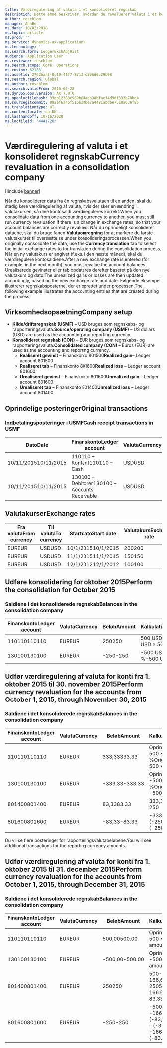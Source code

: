 ```yaml
---
title: Værdiregulering af valuta i et konsolideret regnskab
description: Dette emne beskriver, hvordan du revaluerer valuta i et konsolideret regnskab.
author: roschlom
manager: AnnBe
ms.date: 10/02/2018
ms.topic: article
ms.prod: ''
ms.service: dynamics-ax-applications
ms.technology: ''
ms.search.form: LedgerExchAdjHist
audience: Application User
ms.reviewer: roschlom
ms.search.scope: Core, Operations
ms.custom: 62183
ms.assetid: 2762baaf-0c10-4ff7-8713-c506d6c29b98
ms.search.region: Global
ms.author: roschlom
ms.search.validFrom: 2016-02-28
ms.dyn365.ops.version: AX 7.0.0
ms.openlocfilehash: 33db12388c969b8dadb38bfacf4d9df333b78bd4
ms.sourcegitcommit: 092ef6a45f515b38be2a4481abdbe7518a636f85
ms.translationtype: HT
ms.contentlocale: da-DK
ms.lasthandoff: 10/16/2020
ms.locfileid: "4441728"
---
```

# <a name="currency-revaluation-in-a-consolidation-company"></a><span data-ttu-id="d7abf-103">Værdiregulering af valuta i et konsolideret regnskab</span><span class="sxs-lookup"><span data-stu-id="d7abf-103">Currency revaluation in a consolidation company</span></span>

[!include [banner](../includes/banner.md)]

<span data-ttu-id="d7abf-104">Når du konsoliderer data fra én regnskabsvalutaen til en anden, skal du stadig køre værdiregulering af valuta, hvis der sker en ændring i valutakursen, så dine kontosaldi værdireguleres korrekt.</span><span class="sxs-lookup"><span data-stu-id="d7abf-104">When you consolidate data from one accounting currency to another, you must still run currency revaluation if there is a change in exchange rates, so that your account balances  are correctly revalued.</span></span> <span data-ttu-id="d7abf-105">Når du oprindeligt konsoliderer dataene, skal du bruge fanen **Valutaomregning** for at markere de første valutakurser til oversættelse under konsolideringsprocessen.</span><span class="sxs-lookup"><span data-stu-id="d7abf-105">When you originally consolidate the data, use the **Currency translation** tab to select the initial exchange rates to for translation during the consolidation process.</span></span> <span data-ttu-id="d7abf-106">Når en ny valutakurs er angivet (f.eks. i den næste måned), skal du værdiregulere kontosaldiene.</span><span class="sxs-lookup"><span data-stu-id="d7abf-106">After a new exchange rate is entered (for example, in the next month), you must revalue the account balances.</span></span> <span data-ttu-id="d7abf-107">Urealiserede gevinster eller tab opdateres derefter baseret på den nye valutakurs og dato.</span><span class="sxs-lookup"><span data-stu-id="d7abf-107">The unrealized gains or losses are then updated accordingly, based on the new exchange rate and date.</span></span> <span data-ttu-id="d7abf-108">Følgende eksempel illustrerer regnskabsposterne, der er oprettet under processen.</span><span class="sxs-lookup"><span data-stu-id="d7abf-108">The following example illustrates the accounting entries that are created during the process.</span></span>

## <a name="company-setup"></a><span data-ttu-id="d7abf-109">Virksomhedsopsætning</span><span class="sxs-lookup"><span data-stu-id="d7abf-109">Company setup</span></span>
-   <span data-ttu-id="d7abf-110">**Kilde/driftsregnskab (USMF)** – USD bruges som regnskabs- og rapporteringsvaluta.</span><span class="sxs-lookup"><span data-stu-id="d7abf-110">**Source/operating company (USMF)** – US dollars (USD) are used as the accounting and reporting currency.</span></span>
-   <span data-ttu-id="d7abf-111">**Konsolideret regnskab (CON)** – EUR bruges som regnskabs- og rapporteringsvaluta.</span><span class="sxs-lookup"><span data-stu-id="d7abf-111">**Consolidated company (CON)** – Euros (EUR) are used as the accounting and reporting currency.</span></span>
    -   <span data-ttu-id="d7abf-112">**Realiseret gevinst** – Finanskonto 801500</span><span class="sxs-lookup"><span data-stu-id="d7abf-112">**Realized gain**– Ledger account 801500</span></span>
    -   <span data-ttu-id="d7abf-113">**Realiseret tab** – Finanskonto 801600</span><span class="sxs-lookup"><span data-stu-id="d7abf-113">**Realized loss** – Ledger account 801600</span></span>
    -   <span data-ttu-id="d7abf-114">**Urealiseret gevinst** – Finanskonto 801600</span><span class="sxs-lookup"><span data-stu-id="d7abf-114">**Unrealized gain** – Ledger account 801600</span></span>
    -   <span data-ttu-id="d7abf-115">**Urealiseret tab** – Finanskonto 801400</span><span class="sxs-lookup"><span data-stu-id="d7abf-115">**Unrealized loss** – Ledger account 801400</span></span>

## <a name="original-transactions"></a><span data-ttu-id="d7abf-116">Oprindelige posteringer</span><span class="sxs-lookup"><span data-stu-id="d7abf-116">Original transactions</span></span>
### <a name="cash-receipt-transactions-in-usmf"></a><span data-ttu-id="d7abf-117">Indbetalingsposteringer i USMF</span><span class="sxs-lookup"><span data-stu-id="d7abf-117">Cash receipt transactions in USMF</span></span>

| <span data-ttu-id="d7abf-118">Dato</span><span class="sxs-lookup"><span data-stu-id="d7abf-118">Date</span></span>       | <span data-ttu-id="d7abf-119">Finanskonto</span><span class="sxs-lookup"><span data-stu-id="d7abf-119">Ledger account</span></span>               | <span data-ttu-id="d7abf-120">Valuta</span><span class="sxs-lookup"><span data-stu-id="d7abf-120">Currency</span></span> | <span data-ttu-id="d7abf-121">Beløb</span><span class="sxs-lookup"><span data-stu-id="d7abf-121">Amount</span></span> |
|------------|------------------------------|----------|--------|
| <span data-ttu-id="d7abf-122">10/11/2015</span><span class="sxs-lookup"><span data-stu-id="d7abf-122">10/11/2015</span></span> | <span data-ttu-id="d7abf-123">110110 – Kontant</span><span class="sxs-lookup"><span data-stu-id="d7abf-123">110110 – Cash</span></span>                | <span data-ttu-id="d7abf-124">USD</span><span class="sxs-lookup"><span data-stu-id="d7abf-124">USD</span></span>      | <span data-ttu-id="d7abf-125">500</span><span class="sxs-lookup"><span data-stu-id="d7abf-125">500</span></span>    |
| <span data-ttu-id="d7abf-126">10/11/2015</span><span class="sxs-lookup"><span data-stu-id="d7abf-126">10/11/2015</span></span> | <span data-ttu-id="d7abf-127">130100 – Debitorer</span><span class="sxs-lookup"><span data-stu-id="d7abf-127">130100 – Accounts Receivable</span></span> | <span data-ttu-id="d7abf-128">USD</span><span class="sxs-lookup"><span data-stu-id="d7abf-128">USD</span></span>      | <span data-ttu-id="d7abf-129">-500</span><span class="sxs-lookup"><span data-stu-id="d7abf-129">-500</span></span>   |

## <a name="exchange-rates"></a><span data-ttu-id="d7abf-130">Valutakurser</span><span class="sxs-lookup"><span data-stu-id="d7abf-130">Exchange rates</span></span>

| <span data-ttu-id="d7abf-131">Fra valuta</span><span class="sxs-lookup"><span data-stu-id="d7abf-131">From currency</span></span> | <span data-ttu-id="d7abf-132">Til valuta</span><span class="sxs-lookup"><span data-stu-id="d7abf-132">To currency</span></span> | <span data-ttu-id="d7abf-133">Startdato</span><span class="sxs-lookup"><span data-stu-id="d7abf-133">Start date</span></span> | <span data-ttu-id="d7abf-134">Valutakurs</span><span class="sxs-lookup"><span data-stu-id="d7abf-134">Exchange rate</span></span> |
|---------------|-------------|------------|---------------|
| <span data-ttu-id="d7abf-135">EUR</span><span class="sxs-lookup"><span data-stu-id="d7abf-135">EUR</span></span>           | <span data-ttu-id="d7abf-136">USD</span><span class="sxs-lookup"><span data-stu-id="d7abf-136">USD</span></span>         | <span data-ttu-id="d7abf-137">10/1/2015</span><span class="sxs-lookup"><span data-stu-id="d7abf-137">10/1/2015</span></span>  | <span data-ttu-id="d7abf-138">200</span><span class="sxs-lookup"><span data-stu-id="d7abf-138">200</span></span>           |
| <span data-ttu-id="d7abf-139">EUR</span><span class="sxs-lookup"><span data-stu-id="d7abf-139">EUR</span></span>           | <span data-ttu-id="d7abf-140">USD</span><span class="sxs-lookup"><span data-stu-id="d7abf-140">USD</span></span>         | <span data-ttu-id="d7abf-141">11/1/2015</span><span class="sxs-lookup"><span data-stu-id="d7abf-141">11/1/2015</span></span>  | <span data-ttu-id="d7abf-142">150</span><span class="sxs-lookup"><span data-stu-id="d7abf-142">150</span></span>           |
| <span data-ttu-id="d7abf-143">EUR</span><span class="sxs-lookup"><span data-stu-id="d7abf-143">EUR</span></span>           | <span data-ttu-id="d7abf-144">USD</span><span class="sxs-lookup"><span data-stu-id="d7abf-144">USD</span></span>         | <span data-ttu-id="d7abf-145">12/1/2012</span><span class="sxs-lookup"><span data-stu-id="d7abf-145">12/1/2012</span></span>  | <span data-ttu-id="d7abf-146">100</span><span class="sxs-lookup"><span data-stu-id="d7abf-146">100</span></span>           |

## <a name="perform-the-consolidation-for-october-2015"></a><span data-ttu-id="d7abf-147">Udføre konsolidering for oktober 2015</span><span class="sxs-lookup"><span data-stu-id="d7abf-147">Perform the consolidation for October 2015</span></span>
### <a name="balances-in-the-consolidation-company"></a><span data-ttu-id="d7abf-148">Saldiene i det konsoliderede regnskab</span><span class="sxs-lookup"><span data-stu-id="d7abf-148">Balances in the consolidation company</span></span>

| <span data-ttu-id="d7abf-149">Finanskonto</span><span class="sxs-lookup"><span data-stu-id="d7abf-149">Ledger account</span></span> | <span data-ttu-id="d7abf-150">Valuta</span><span class="sxs-lookup"><span data-stu-id="d7abf-150">Currency</span></span> | <span data-ttu-id="d7abf-151">Beløb</span><span class="sxs-lookup"><span data-stu-id="d7abf-151">Amount</span></span> | <span data-ttu-id="d7abf-152">Kalkulation</span><span class="sxs-lookup"><span data-stu-id="d7abf-152">Calculation</span></span>    |
|----------------|----------|--------|----------------|
| <span data-ttu-id="d7abf-153">110110</span><span class="sxs-lookup"><span data-stu-id="d7abf-153">110110</span></span>         | <span data-ttu-id="d7abf-154">EUR</span><span class="sxs-lookup"><span data-stu-id="d7abf-154">EUR</span></span>      | <span data-ttu-id="d7abf-155">250</span><span class="sxs-lookup"><span data-stu-id="d7abf-155">250</span></span>    | <span data-ttu-id="d7abf-156">500 USD × 50 %</span><span class="sxs-lookup"><span data-stu-id="d7abf-156">500 USD × 50%</span></span>  |
| <span data-ttu-id="d7abf-157">130100</span><span class="sxs-lookup"><span data-stu-id="d7abf-157">130100</span></span>         | <span data-ttu-id="d7abf-158">EUR</span><span class="sxs-lookup"><span data-stu-id="d7abf-158">EUR</span></span>      | <span data-ttu-id="d7abf-159">-250</span><span class="sxs-lookup"><span data-stu-id="d7abf-159">-250</span></span>   | <span data-ttu-id="d7abf-160">-500 USD × 50 %</span><span class="sxs-lookup"><span data-stu-id="d7abf-160">-500 USD × 50%</span></span> |

## <a name="perform-currency-revaluation-for-the-accounts-from-october-1-2015-through-november-30-2015"></a><span data-ttu-id="d7abf-161">Udfør værdiregulering af valuta for konti fra 1. oktober 2015 til 30. november 2015</span><span class="sxs-lookup"><span data-stu-id="d7abf-161">Perform currency revaluation for the accounts from October 1, 2015, through November 30, 2015</span></span>
### <a name="balances-in-the-consolidation-company"></a><span data-ttu-id="d7abf-162">Saldiene i det konsoliderede regnskab</span><span class="sxs-lookup"><span data-stu-id="d7abf-162">Balances in the consolidation company</span></span>

| <span data-ttu-id="d7abf-163">Finanskonto</span><span class="sxs-lookup"><span data-stu-id="d7abf-163">Ledger account</span></span> | <span data-ttu-id="d7abf-164">Valuta</span><span class="sxs-lookup"><span data-stu-id="d7abf-164">Currency</span></span> | <span data-ttu-id="d7abf-165">Beløb</span><span class="sxs-lookup"><span data-stu-id="d7abf-165">Amount</span></span>  | <span data-ttu-id="d7abf-166">Kalkulation</span><span class="sxs-lookup"><span data-stu-id="d7abf-166">Calculation</span></span>                        |
|----------------|----------|---------|------------------------------------|
| <span data-ttu-id="d7abf-167">110110</span><span class="sxs-lookup"><span data-stu-id="d7abf-167">110110</span></span>         | <span data-ttu-id="d7abf-168">EUR</span><span class="sxs-lookup"><span data-stu-id="d7abf-168">EUR</span></span>      | <span data-ttu-id="d7abf-169">333,33</span><span class="sxs-lookup"><span data-stu-id="d7abf-169">333.33</span></span>  | <span data-ttu-id="d7abf-170">Oprindeligt beløb på 500 × 66,6667 %</span><span class="sxs-lookup"><span data-stu-id="d7abf-170">Original amount of 500 × 66.6667%</span></span>  |
| <span data-ttu-id="d7abf-171">130100</span><span class="sxs-lookup"><span data-stu-id="d7abf-171">130100</span></span>         | <span data-ttu-id="d7abf-172">EUR</span><span class="sxs-lookup"><span data-stu-id="d7abf-172">EUR</span></span>      | <span data-ttu-id="d7abf-173">-333,33</span><span class="sxs-lookup"><span data-stu-id="d7abf-173">-333.33</span></span> | <span data-ttu-id="d7abf-174">Oprindeligt beløb på -500 × 66,6667 %</span><span class="sxs-lookup"><span data-stu-id="d7abf-174">Original amount of -500 × 66.6667%</span></span> |
| <span data-ttu-id="d7abf-175">801400</span><span class="sxs-lookup"><span data-stu-id="d7abf-175">801400</span></span>         | <span data-ttu-id="d7abf-176">EUR</span><span class="sxs-lookup"><span data-stu-id="d7abf-176">EUR</span></span>      | <span data-ttu-id="d7abf-177">83,33</span><span class="sxs-lookup"><span data-stu-id="d7abf-177">83.33</span></span>   | <span data-ttu-id="d7abf-178">333,33-250</span><span class="sxs-lookup"><span data-stu-id="d7abf-178">333.33 – 250</span></span>                       |
| <span data-ttu-id="d7abf-179">801600</span><span class="sxs-lookup"><span data-stu-id="d7abf-179">801600</span></span>         | <span data-ttu-id="d7abf-180">EUR</span><span class="sxs-lookup"><span data-stu-id="d7abf-180">EUR</span></span>      | <span data-ttu-id="d7abf-181">-83,33</span><span class="sxs-lookup"><span data-stu-id="d7abf-181">-83.33</span></span>  | <span data-ttu-id="d7abf-182">-333,33 – (-250)</span><span class="sxs-lookup"><span data-stu-id="d7abf-182">-333.33 – (-250)</span></span>                   |

<span data-ttu-id="d7abf-183">Du vil se flere posteringer for rapporteringsvalutabeløbene.</span><span class="sxs-lookup"><span data-stu-id="d7abf-183">You will see additional transactions for the reporting currency amounts.</span></span>

## <a name="perform-currency-revaluation-for-the-accounts-from-october-1-2015-through-december-31-2015"></a><span data-ttu-id="d7abf-184">Udfør værdiregulering af valuta for konti fra 1. oktober 2015 til 31. december 2015</span><span class="sxs-lookup"><span data-stu-id="d7abf-184">Perform currency revaluation for the accounts from October 1, 2015, through December 31, 2015</span></span>
### <a name="balances-in-the-consolidation-company"></a><span data-ttu-id="d7abf-185">Saldiene i det konsoliderede regnskab</span><span class="sxs-lookup"><span data-stu-id="d7abf-185">Balances in the consolidation company</span></span>

| <span data-ttu-id="d7abf-186">Finanskonto</span><span class="sxs-lookup"><span data-stu-id="d7abf-186">Ledger account</span></span> | <span data-ttu-id="d7abf-187">Valuta</span><span class="sxs-lookup"><span data-stu-id="d7abf-187">Currency</span></span> | <span data-ttu-id="d7abf-188">Beløb</span><span class="sxs-lookup"><span data-stu-id="d7abf-188">Amount</span></span>  | <span data-ttu-id="d7abf-189">Kalkulation</span><span class="sxs-lookup"><span data-stu-id="d7abf-189">Calculation</span></span>                                          |
|----------------|----------|---------|------------------------------------------------------|
| <span data-ttu-id="d7abf-190">110110</span><span class="sxs-lookup"><span data-stu-id="d7abf-190">110110</span></span>         | <span data-ttu-id="d7abf-191">EUR</span><span class="sxs-lookup"><span data-stu-id="d7abf-191">EUR</span></span>      | <span data-ttu-id="d7abf-192">500,00</span><span class="sxs-lookup"><span data-stu-id="d7abf-192">500.00</span></span>  | <span data-ttu-id="d7abf-193">Oprindeligt beløb på 500 × 1 %</span><span class="sxs-lookup"><span data-stu-id="d7abf-193">Original amount of 500 × 1</span></span>                           |
| <span data-ttu-id="d7abf-194">130100</span><span class="sxs-lookup"><span data-stu-id="d7abf-194">130100</span></span>         | <span data-ttu-id="d7abf-195">EUR</span><span class="sxs-lookup"><span data-stu-id="d7abf-195">EUR</span></span>      | <span data-ttu-id="d7abf-196">-500,00</span><span class="sxs-lookup"><span data-stu-id="d7abf-196">-500.00</span></span> | <span data-ttu-id="d7abf-197">Oprindeligt beløb på -500 × 1</span><span class="sxs-lookup"><span data-stu-id="d7abf-197">Original amount of -500 × 1</span></span>                          |
| <span data-ttu-id="d7abf-198">801400</span><span class="sxs-lookup"><span data-stu-id="d7abf-198">801400</span></span>         | <span data-ttu-id="d7abf-199">EUR</span><span class="sxs-lookup"><span data-stu-id="d7abf-199">EUR</span></span>      | <span data-ttu-id="d7abf-200">250</span><span class="sxs-lookup"><span data-stu-id="d7abf-200">250</span></span>     | <span data-ttu-id="d7abf-201">500-333,33 = 166,67 166,67 + 83,33 = 250</span><span class="sxs-lookup"><span data-stu-id="d7abf-201">500 – 333.33 = 166.67 166.67 + 83.33 = 250</span></span>           |
| <span data-ttu-id="d7abf-202">801600</span><span class="sxs-lookup"><span data-stu-id="d7abf-202">801600</span></span>         | <span data-ttu-id="d7abf-203">EUR</span><span class="sxs-lookup"><span data-stu-id="d7abf-203">EUR</span></span>      | <span data-ttu-id="d7abf-204">-250</span><span class="sxs-lookup"><span data-stu-id="d7abf-204">-250</span></span>    | <span data-ttu-id="d7abf-205">-500 – (-333,33) = -166,67-166,67 + (-83,33) = -250</span><span class="sxs-lookup"><span data-stu-id="d7abf-205">-500 – (-333.33) = -166.67 -166.67 + (-83.33) = -250</span></span> |





